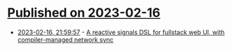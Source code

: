 # [Published on 2023-02-16](index.md)

* [2023-02-16, 21:59:57](https://lobste.rs/s/h1vivn/reactive_signals_dsl_for_fullstack_web_ui) - [A reactive signals DSL for fullstack web UI, with compiler-managed network sync](https://github.com/hyperfiddle/electric)
